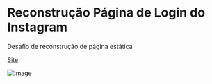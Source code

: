 # Reconstrução Página de Login do Instagram

Desafio de reconstrução de página estática

[Site](https://marianemoraisf.github.io/page-instagram/)

![image](https://user-images.githubusercontent.com/105014897/172699887-c791fbde-bad9-4517-8793-aa06caab993f.png)
